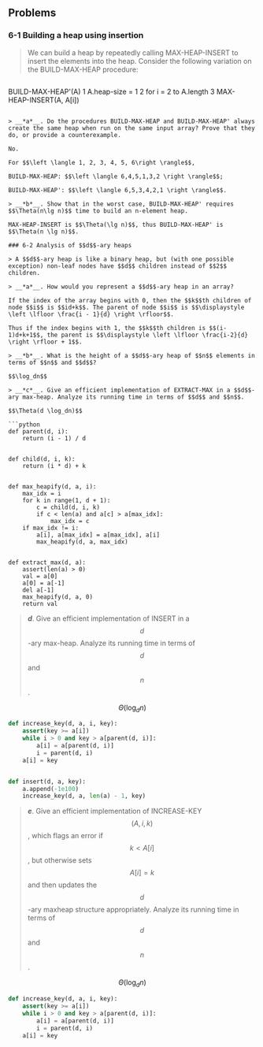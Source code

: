 ## Problems

### 6-1 Building a heap using insertion

> We can build a heap by repeatedly calling MAX-HEAP-INSERT to insert the elements into the heap. Consider the following variation on the BUILD-MAX-HEAP procedure:

> ```
BUILD-MAX-HEAP'(A)
1 A.heap-size = 1
2 for i = 2 to A.length
3     MAX-HEAP-INSERT(A, A[i])
```

> __*a*__. Do the procedures BUILD-MAX-HEAP and BUILD-MAX-HEAP' always create the same heap when run on the same input array? Prove that they do, or provide a counterexample.

No. 

For $$\left \langle 1, 2, 3, 4, 5, 6\right \rangle$$, 

BUILD-MAX-HEAP: $$\left \langle 6,4,5,1,3,2 \right \rangle$$;

BUILD-MAX-HEAP': $$\left \langle 6,5,3,4,2,1 \right \rangle$$.

> __*b*__. Show that in the worst case, BUILD-MAX-HEAP' requires $$\Theta(n\lg n)$$ time to build an n-element heap.

MAX-HEAP-INSERT is $$\Theta(\lg n)$$, thus BUILD-MAX-HEAP' is $$\Theta(n \lg n)$$.

### 6-2 Analysis of $$d$$-ary heaps

> A $$d$$-ary heap is like a binary heap, but (with one possible exception) non-leaf nodes have $$d$$ children instead of $$2$$ children.

> __*a*__. How would you represent a $$d$$-ary heap in an array?

If the index of the array begins with 0, then the $$k$$th children of node $$i$$ is $$id+k$$. The parent of node $$i$$ is $$\displaystyle \left \lfloor \frac{i - 1}{d} \right \rfloor$$.

Thus if the index begins with 1, the $$k$$th children is $$(i-1)d+k+1$$, the parent is $$\displaystyle \left \lfloor \frac{i-2}{d} \right \rfloor + 1$$.

> __*b*__. What is the height of a $$d$$-ary heap of $$n$$ elements in terms of $$n$$ and $$d$$?

$$\log_dn$$

> __*c*__. Give an efficient implementation of EXTRACT-MAX in a $$d$$-ary max-heap. Analyze its running time in terms of $$d$$ and $$n$$.

$$\Theta(d \log_dn)$$

```python
def parent(d, i):
    return (i - 1) / d


def child(d, i, k):
    return (i * d) + k


def max_heapify(d, a, i):
    max_idx = i
    for k in range(1, d + 1):
        c = child(d, i, k)
        if c < len(a) and a[c] > a[max_idx]:
            max_idx = c
    if max_idx != i:
        a[i], a[max_idx] = a[max_idx], a[i]
        max_heapify(d, a, max_idx)


def extract_max(d, a):
    assert(len(a) > 0)
    val = a[0]
    a[0] = a[-1]
    del a[-1]
    max_heapify(d, a, 0)
    return val
```

> __*d*__. Give an efficient implementation of INSERT in a $$d$$-ary max-heap. Analyze its running time in terms of $$d$$ and $$n$$.

$$\Theta(\log_dn)$$

```python
def increase_key(d, a, i, key):
    assert(key >= a[i])
    while i > 0 and key > a[parent(d, i)]:
        a[i] = a[parent(d, i)]
        i = parent(d, i)
    a[i] = key


def insert(d, a, key):
    a.append(-1e100)
    increase_key(d, a, len(a) - 1, key)
```

> __*e*__. Give an efficient implementation of INCREASE-KEY$$(A, i, k)$$, which flags an error if $$k < A[i]$$, but otherwise sets $$A[i] = k$$ and then updates the $$d$$-ary maxheap structure appropriately. Analyze its running time in terms of $$d$$ and $$n$$.

$$\Theta(\log_dn)$$

```python
def increase_key(d, a, i, key):
    assert(key >= a[i])
    while i > 0 and key > a[parent(d, i)]:
        a[i] = a[parent(d, i)]
        i = parent(d, i)
    a[i] = key
```
